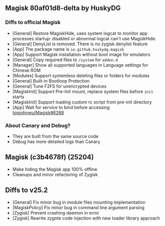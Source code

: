 ## Magisk 80af01d8-delta by HuskyDG

### Diffs to official Magisk

- [General] Restore MagiskHide, uses system logcat to monitor app processes startup: disabled or abnormal logcat can't use MagiskHide.
- [General] DenyList is removed. There is no zygisk denylist feature
- [App] The package name is `io.github.huskydg.magisk`
- [App] Support Magisk installation without boot image for emulators
- [General] Copy required files to `/system` for `addon.d`
- [Manager] Show all supported languages in Language settings for Chinese ROM
- [Modules] Support systemless deleting files or folders for modules
- [General] Built-in Bootloop Protection
- [General] Tune F2FS for unencrypted devices
- [MagiskInit] Support Pre-Init mount, replace system files before `init` starts
- [MagiskInit] Support loading custom rc script from pre-init directory
- [App] Wait for service to bind before accessing [topjohnwu/Magisk#6268](https://github.com/topjohnwu/Magisk/pull/6268)


### About Canary and Debug?

- They are built from the same source code
- Debug has more detailed logs than Canary

## Magisk (c3b4678f) (25204)

- Make hiding the Magisk app 100% offline
- Cleanups and minor refactoring of Zygisk

## Diffs to v25.2

- [General] Fix minor bug in module files mounting implementation
- [MagiskPolicy] Fix minor bug in command line argument parsing
- [Zygisk] Prevent crashing daemon in error
- [Zygisk] Rewrite zygote code injection with new loader library approach
